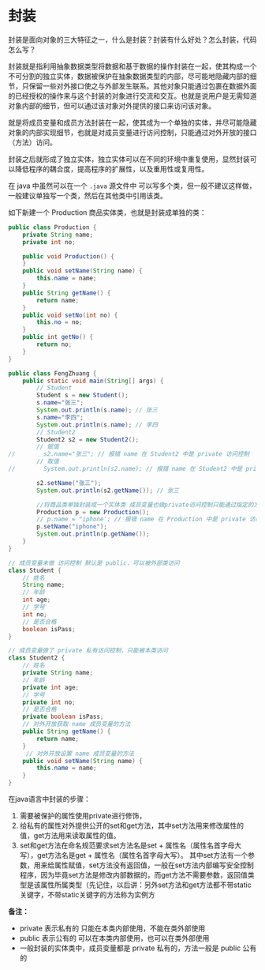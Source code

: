 # 封装
封装是面向对象的三大特征之一，什么是封装？封装有什么好处？怎么封装，代码怎么写？

封装就是指利用抽象数据类型将数据和基于数据的操作封装在一起，使其构成一个不可分割的独立实体，数据被保护在抽象数据类型的内部，尽可能地隐藏内部的细节，只保留一些对外接口使之与外部发生联系。其他对象只能通过包裹在数据外面的已经授权的操作来与这个封装的对象进行交流和交互。也就是说用户是无需知道对象内部的细节，但可以通过该对象对外提供的接口来访问该对象。

就是将成员变量和成员方法封装在一起，使其成为一个单独的实体，并尽可能隐藏对象的内部实现细节，也就是对成员变量进行访问控制，只能通过对外开放的接口（方法）访问。

封装之后就形成了独立实体，独立实体可以在不同的环境中重复使用，显然封装可以降低程序的耦合度，提高程序的扩展性，以及重用性或复用性。

在 java 中虽然可以在一个 `.java` 源文件中 可以写多个类，但一般不建议这样做，一般建议单独写一个类，然后在其他类中引用该类。

如下新建一个 Production 商品实体类，也就是封装成单独的类：

```java
public class Production {
    private String name;
    private int no;

    public void Production() {
    }
    public void setName(String name) {
        this.name = name;
    }
    public String getName() {
        return name;
    }
    public void setNo(int no) {
        this.no = no;
    }
    public int getNo() {
        return no;
    }
}
```

```java 
public class FengZhuang {
    public static void main(String[] args) {
        // Student
        Student s = new Student();
        s.name="张三";
        System.out.println(s.name); // 张三
        s.name="李四";
        System.out.println(s.name); // 李四
        // Student2
        Student2 s2 = new Student2();
        // 赋值
//        s2.name="张三"; // 报错 name 在 Student2 中是 private 访问控制
        // 取值
//        System.out.println(s2.name); // 报错 name 在 Student2 中是 private 访问控制

        s2.setName("张三");
        System.out.println(s2.getName()); // 张三

        //将商品类单独封装成一个实体类 成员变量也做private访问控制只能通过指定的方法获取或者赋值
        Production p = new Production();
        // p.name = "iphone'; // 报错 name 在 Production 中是 private 访问控制
        p.setName("iphone");
        System.out.println(p.getName());
    }
}

// 成员变量未做 访问控制 默认是 public，可以被外部类访问
class Student {
    // 姓名
    String name;
    // 年龄
    int age;
    // 学号
    int no;
    // 是否合格
    boolean isPass;
}

// 成员变量做了 private 私有访问控制，只能被本类访问
class Student2 {
    // 姓名
    private String name;
    // 年龄
    private int age;
    // 学号
    private int no;
    // 是否合格
    private boolean isPass;
    // 对外开放获取 name 成员变量的方法
    public String getName() {
        return name;
    }
     // 对外开放设置 name 成员变量的方法
    public void setName(String name) {
        this.name = name;
    }
}
```

在java语言中封装的步骤：  
1. 需要被保护的属性使用private进行修饰，
2. 给私有的属性对外提供公开的set和get方法，其中set方法用来修改属性的值，get方法用来读取属性的值。
3. set和get方法在命名规范要求set方法名是set + 属性名（属性名首字母大写），get方法名是get + 属性名（属性名首字母大写）。 其中set方法有一个参数，用来给属性赋值，set方法没有返回值，一般在set方法内部编写安全控制程序，因为毕竟set方法是修改内部数据的，而get方法不需要参数，返回值类型是该属性所属类型（先记住，以后讲：另外set方法和get方法都不带static关键字，不带static关键字的方法称为实例方

**备注：**  
- private 表示私有的 只能在本类内部使用，不能在类外部使用
- public 表示公有的 可以在本类内部使用，也可以在类外部使用
- 一般封装的实体类中，成员变量都是 private 私有的，方法一般是 public 公有的


